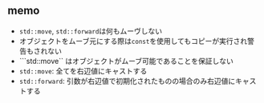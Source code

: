 ## memo
- ```std::move```, ```std::forward```は何もムーヴしない
- オブジェクトをムーブ元にする際は```const```を使用してもコピーが実行され警告もされない
- ```std::move`` はオブジェクトがムーブ可能であることを保証しない
- ```std::move```: 全てを右辺値にキャストする
- ```std::forward```: 引数が右辺値で初期化されたものの場合のみ右辺値にキャストする
